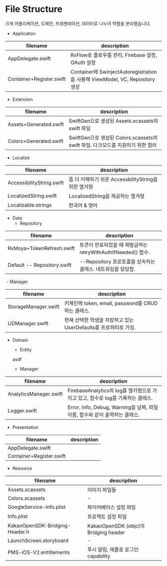 # File Structure

크게 어플리케이션, 도메인, 프레젠테이션, 데이터로 나누어 역할을 분리했습니다.

- Application

| filename                 | description                                                  |
| ------------------------ | ------------------------------------------------------------ |
| AppDelegate.swift        | RxFlow로 플로우를 관리, Firebase 설정, OAuth 설정            |
| Container+Register.swift | Container에 SwinjectAutoregistration을 사용해 ViewModel, VC, Repository 생성 |

- Extension

| filename               | description                                                  |
| ---------------------- | ------------------------------------------------------------ |
| Assets+Generated.swift | SwiftGen으로 생성된 Assets.xcassets의 swift 파일             |
| Colors+Generated.swift | SwiftGen으로 생성된 Colors.xcassets의 swift 파일. 다크모드를 지원하기 위한 컬러 |

- Localize

| filename                  | description                                          |
| ------------------------- | ---------------------------------------------------- |
| AccessibilityString.swift | 좀 더 이해하기 쉬운 AccessbilityString을 위한 열거형 |
| LocalizedString.swift     | LocalizedString을 제공하는 열겨형                    |
| Localizable.strings       | 한국어 & 영어                                        |

-  Data
   - Repository

| filename                    | description                                                  |
| --------------------------- | ------------------------------------------------------------ |
| RxMoya+TokenRefresh.swift   | 토큰이 만료되었을 때 재발급하는 retryWithAuthIfNeeded() 함수. |
| Default -- Repository.swift | --Repository 프로토콜을 상속하는 클래스. 네트워킹을 담당함.  |

​	- Manager

| filename             | description                                                  |
| -------------------- | ------------------------------------------------------------ |
| StorageManager.swift | 키체인에 token, email, password를 CRUD하는 클래스.           |
| UDManager.swift      | 현재 선택한 학생을 저장하고 있는 UserDefaults를 프로퍼티로 가짐. |

- Domain

  - Entity

  asdf

  - Manager

| filename               | description                                                  |
| ---------------------- | ------------------------------------------------------------ |
| AnalyticsManager.swift | FirebaseAnalytics의 log를 열거형으로 가지고 있고, 함수로 log를 기록하는 클래스. |
| Logger.swift           | Error, Info, Debug, Warning을 날짜, 파일이름, 함수와 같이 출력하는 클래스. |

- Presentation

| filename                 | description |
| ------------------------ | ----------- |
| AppDelegate.swift        |             |
| Container+Register.swift |             |

- Resource

| filename                       | description                           |
| ------------------------------ | ------------------------------------- |
| Assets.xcassets                | 이미지 파일들                         |
| Colors.xcassets                | -                                     |
| GoogleService-Info.plist       | 파이어베이스 설정 파일                |
| Info.plist                     | 프로젝트 설정 파일                    |
| KakaoOpenSDK-Bridging-Header.h | KakaoOpenSDK (objc)의 Bridging header |
| LaunchScreen.storyboard        | -                                     |
| PMS-iOS-V2.entitlements        | 푸시 알림, 애플로 로그인 capability   |



